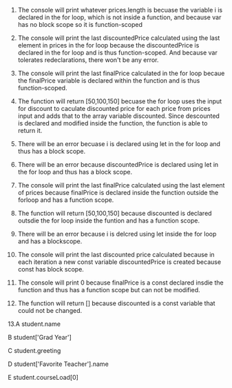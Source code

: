 1. The console will print whatever prices.length is becuase the variable i is declared in the for loop, which is not inside a function, and because var has no block scope so it is function-scoped 

2. The console will print the last discountedPrice calculated using the last element in prices in the for loop because the discountedPrice is declared in the for loop and is thus function-scoped. And because var tolerates redeclarations, there won't be any error.

3. The console will print the last finalPrice calculated in the for loop becaue the finalPrice variable is declared within the function and is thus function-scoped. 

4. The function will return [50,100,150] becuase the for loop uses the input for discount to caculate discounted price for each price from prices input and adds that to the array variable discounted. Since descounted is declared and modified inside the function, the function is able to return it. 

5. There will be an error becuase i is declared using let in the for loop and thus has a block scope.

6. There will be an error because discountedPrice is declared using let in the for loop and thus has a block scope.

7. The console will print the last finalPrice calculated using the last element of prices because finalPrice is declared inside the function outside the forloop and has a function scope.

8. The function will return [50,100,150] because discounted is declared outsdie the for loop inside the funtion and has a function scope. 

9. There will be an error because i is delcred using let inside the for loop and has a blockscope.

10. The console will print the last discounted price calculated because in each iteration a new const variable discountedPrice is created because const has block scope. 

11. The console will print 0 because finalPrice is a const declared insdie the function and thus has a function scope but can not be modified.

12. The function will return [] because discounted is a const variable that could not be changed. 

13.A student.name

   B student['Grad Year']
   
   C student.greeting
   
   D student['Favorite Teacher'].name
   
   E student.courseLoad[0]









